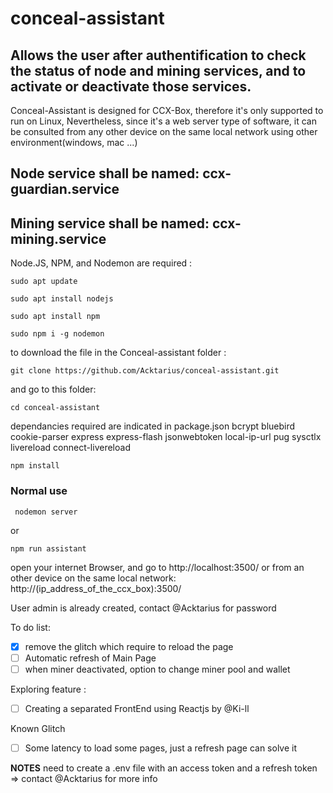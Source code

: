# conceal-assistant

## Allows the user after authentification to check the status of node and mining services, and to activate or deactivate those services.
Conceal-Assistant is designed for CCX-Box, therefore it's only supported to run on Linux,
Nevertheless, since it's a web server type of software, it can be consulted from any other device on the same local network using other environment(windows, mac ...)
## Node service shall be named: ccx-guardian.service
## Mining service shall be named: ccx-mining.service


Node.JS, NPM, and Nodemon are required :

```
sudo apt update

sudo apt install nodejs

sudo apt install npm

sudo npm i -g nodemon
```
to download the file in the Conceal-assistant folder :
```
git clone https://github.com/Acktarius/conceal-assistant.git
```
and go to this folder:
```
cd conceal-assistant
```
dependancies required are indicated in package.json
bcrypt bluebird cookie-parser express express-flash jsonwebtoken local-ip-url pug sysctlx livereload connect-livereload

```
npm install 
```


### Normal use
```
 nodemon server
```
or
```
npm run assistant
```

open your internet Browser, and go to http://localhost:3500/
or from an other device on the same local network: http://(ip_address_of_the_ccx_box):3500/

User admin is already created, contact @Acktarius for password

To do list:
- [x] remove the glitch which require to reload the page
- [ ] Automatic refresh of Main Page
- [ ] when miner deactivated, option to change miner pool and wallet

Exploring feature : 
- [ ] Creating a separated FrontEnd using Reactjs by @Ki-ll

Known Glitch
- [ ] Some latency to load some pages, just a refresh page can solve it


****NOTES****
need to create a .env file with an access token and a refresh token => contact @Acktarius for more info
